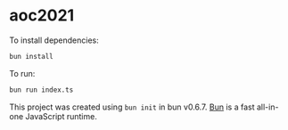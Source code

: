 # aoc2021

To install dependencies:

```bash
bun install
```

To run:

```bash
bun run index.ts
```

This project was created using `bun init` in bun v0.6.7. [Bun](https://bun.sh) is a fast all-in-one JavaScript runtime.
